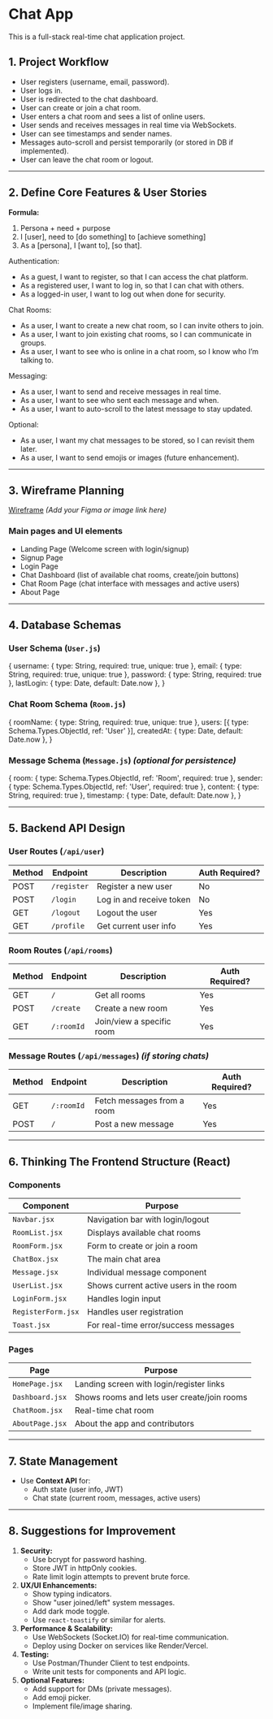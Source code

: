 # Chat App

This is a full-stack real-time chat application project.

## 1. Project Workflow

* User registers (username, email, password).
* User logs in.
* User is redirected to the chat dashboard.
* User can create or join a chat room.
* User enters a chat room and sees a list of online users.
* User sends and receives messages in real time via WebSockets.
* User can see timestamps and sender names.
* Messages auto-scroll and persist temporarily (or stored in DB if implemented).
* User can leave the chat room or logout.

---

## 2. Define Core Features & User Stories

**Formula:**

1. Persona + need + purpose
2. I [user], need to [do something] to [achieve something]
3. As a [persona], I [want to], [so that].

Authentication:

* As a guest, I want to register, so that I can access the chat platform.
* As a registered user, I want to log in, so that I can chat with others.
* As a logged-in user, I want to log out when done for security.

Chat Rooms:

* As a user, I want to create a new chat room, so I can invite others to join.
* As a user, I want to join existing chat rooms, so I can communicate in groups.
* As a user, I want to see who is online in a chat room, so I know who I’m talking to.

Messaging:

* As a user, I want to send and receive messages in real time.
* As a user, I want to see who sent each message and when.
* As a user, I want to auto-scroll to the latest message to stay updated.

Optional:

* As a user, I want my chat messages to be stored, so I can revisit them later.
* As a user, I want to send emojis or images (future enhancement).

---

## 3. Wireframe Planning

[Wireframe](#) *(Add your Figma or image link here)*

### Main pages and UI elements

* Landing Page (Welcome screen with login/signup)
* Signup Page
* Login Page
* Chat Dashboard (list of available chat rooms, create/join buttons)
* Chat Room Page (chat interface with messages and active users)
* About Page

---

## 4. Database Schemas

### User Schema (`User.js`)

{
  username: { type: String, required: true, unique: true },
  email: { type: String, required: true, unique: true },
  password: { type: String, required: true },
  lastLogin: { type: Date, default: Date.now },
}

### Chat Room Schema (`Room.js`)

{
  roomName: { type: String, required: true, unique: true },
  users: [{ type: Schema.Types.ObjectId, ref: 'User' }],
  createdAt: { type: Date, default: Date.now },
}

### Message Schema (`Message.js`) *(optional for persistence)*

{
  room: { type: Schema.Types.ObjectId, ref: 'Room', required: true },
  sender: { type: Schema.Types.ObjectId, ref: 'User', required: true },
  content: { type: String, required: true },
  timestamp: { type: Date, default: Date.now },
}

---

## 5. Backend API Design

### User Routes (`/api/user`)

| Method | Endpoint      | Description              | Auth Required? |
| ------ | ------------- | ------------------------ | -------------- |
| POST   | `/register` | Register a new user      | No             |
| POST   | `/login`    | Log in and receive token | No             |
| GET    | `/logout`   | Logout the user          | Yes            |
| GET    | `/profile`  | Get current user info    | Yes            |

### Room Routes (`/api/rooms`)

| Method | Endpoint     | Description               | Auth Required? |
| ------ | ------------ | ------------------------- | -------------- |
| GET    | `/`        | Get all rooms             | Yes            |
| POST   | `/create`  | Create a new room         | Yes            |
| GET    | `/:roomId` | Join/view a specific room | Yes            |

### Message Routes (`/api/messages`) *(if storing chats)*

| Method | Endpoint     | Description                | Auth Required? |
| ------ | ------------ | -------------------------- | -------------- |
| GET    | `/:roomId` | Fetch messages from a room | Yes            |
| POST   | `/`        | Post a new message         | Yes            |

---

## 6. Thinking The Frontend Structure (React)

### Components

| Component            | Purpose                                |
| -------------------- | -------------------------------------- |
| `Navbar.jsx`       | Navigation bar with login/logout       |
| `RoomList.jsx`     | Displays available chat rooms          |
| `RoomForm.jsx`     | Form to create or join a room          |
| `ChatBox.jsx`      | The main chat area                     |
| `Message.jsx`      | Individual message component           |
| `UserList.jsx`     | Shows current active users in the room |
| `LoginForm.jsx`    | Handles login input                    |
| `RegisterForm.jsx` | Handles user registration              |
| `Toast.jsx`        | For real-time error/success messages   |

### Pages

| Page              | Purpose                                     |
| ----------------- | ------------------------------------------- |
| `HomePage.jsx`  | Landing screen with login/register links    |
| `Dashboard.jsx` | Shows rooms and lets user create/join rooms |
| `ChatRoom.jsx`  | Real-time chat room                         |
| `AboutPage.jsx` | About the app and contributors              |

---

## 7. State Management

* Use **Context API** for:
  * Auth state (user info, JWT)
  * Chat state (current room, messages, active users)

---

## 8. Suggestions for Improvement

1. **Security:**
   * Use bcrypt for password hashing.
   * Store JWT in httpOnly cookies.
   * Rate limit login attempts to prevent brute force.
2. **UX/UI Enhancements:**
   * Show typing indicators.
   * Show "user joined/left" system messages.
   * Add dark mode toggle.
   * Use `react-toastify` or similar for alerts.
3. **Performance & Scalability:**
   * Use WebSockets (Socket.IO) for real-time communication.
   * Deploy using Docker on services like Render/Vercel.
4. **Testing:**
   * Use Postman/Thunder Client to test endpoints.
   * Write unit tests for components and API logic.
5. **Optional Features:**
   * Add support for DMs (private messages).
   * Add emoji picker.
   * Implement file/image sharing.
